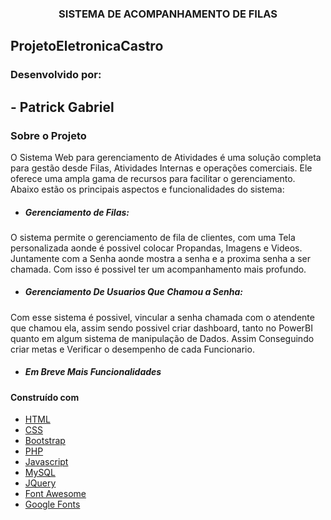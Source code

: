

<h3 align="center">SISTEMA DE ACOMPANHAMENTO DE FILAS</h3>

## ProjetoEletronicaCastro

### Desenvolvido por:
## - Patrick Gabriel

### Sobre o Projeto

O Sistema Web para gerenciamento de Atividades é uma solução completa para gestão desde Filas, Atividades Internas e operações comerciais. Ele oferece uma ampla gama de recursos para facilitar o gerenciamento. Abaixo estão os principais aspectos e funcionalidades do sistema:

* ##### Gerenciamento de Filas:
O sistema permite o gerenciamento de fila de clientes, com uma Tela personalizada aonde é possivel colocar Propandas, Imagens e Videos.
Juntamente com a Senha aonde mostra a senha e a proxima senha a ser chamada. Com isso é possivel ter um acompanhamento mais profundo.

* ##### Gerenciamento De Usuarios Que Chamou a Senha:
Com esse sistema é possivel, vincular a senha chamada com o atendente que chamou ela, assim sendo possivel criar dashboard, tanto no PowerBI quanto em algum sistema de manipulação de Dados. Assim Conseguindo criar metas e Verificar o desempenho de cada Funcionario.

* ##### Em Breve Mais Funcionalidades

#### Construído com

* [HTML](https://www.w3schools.com/html/)
* [CSS](https://www.w3schools.com/css/)
* [Bootstrap](https://getbootstrap.com/)
* [PHP](https://www.php.net/)
* [Javascript](https://www.javascript.com/)
* [MySQL](https://www.mysql.com/)
* [JQuery](https://jquery.com/)
* [Font Awesome](https://fontawesome.com/)
* [Google Fonts](https://fonts.google.com/)